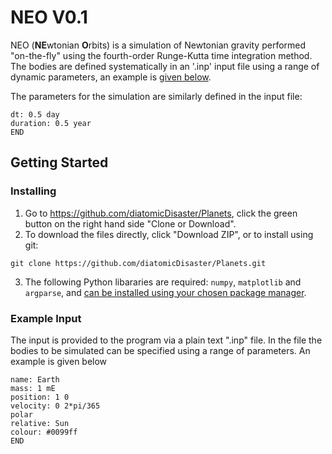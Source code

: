 # **NEO V0.1**

NEO (**NE**wtonian **O**rbits) is a simulation of Newtonian gravity performed "on-the-fly" using the fourth-order Runge-Kutta time integration method. The bodies are defined systematically in an '.inp' input file using a range of dynamic parameters, an example is [given below](#example-input).


The parameters for the simulation are similarly defined in the input file:

```SIMULATION
dt: 0.5 day
duration: 0.5 year
END
```

## Getting Started
### Installing

1. Go to https://github.com/diatomicDisaster/Planets, click the green button on the right hand side "Clone or Download".
2. To download the files directly, click "Download ZIP", or to install using git:

```
git clone https://github.com/diatomicDisaster/Planets.git
```

3. The following Python libararies are required: `numpy`, `matplotlib` and `argparse`, and [can be installed using your chosen package manager](https://packaging.python.org/tutorials/installing-packages/).

### Example Input

The input is provided to the program via a plain text ".inp" file. In the file the bodies to be simulated can be specified using a range of parameters. An example is given below

```BODY 
name: Earth
mass: 1 mE
position: 1 0
velocity: 0 2*pi/365
polar
relative: Sun
colour: #0099ff
END
```


